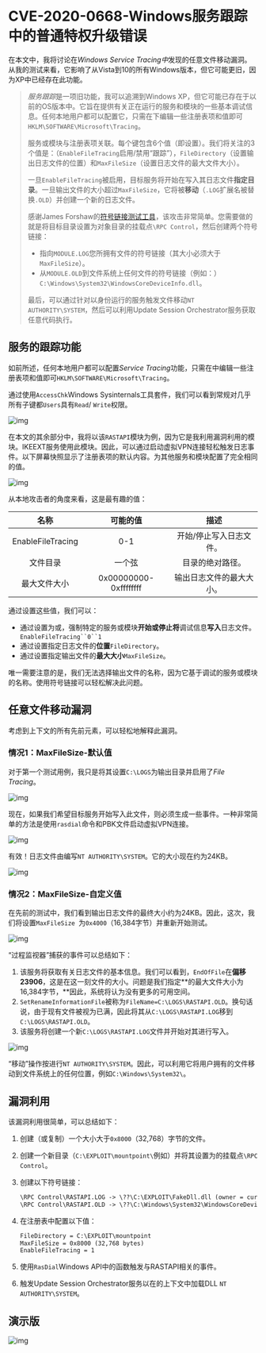 # CVE-2020-0668-Windows服务跟踪中的普通特权升级错误

在本文中，我将讨论在*Windows Service Tracing中*发现的任意文件移动漏洞。从我的测试来看，它影响了从Vista到10的所有Windows版本，但它可能更旧，因为XP中已经存在此功能。

>*服务跟踪*是一项旧功能，我可以追溯到Windows XP，但它可能已存在于以前的OS版本中。它旨在提供有关正在运行的服务和模块的一些基本调试信息。任何本地用户都可以配置它，只需在下编辑一些注册表项和值即可`HKLM\SOFTWARE\Microsoft\Tracing`。
>
>服务或模块与注册表项关联。每个键包含6个值（即设置）。我们将关注的3个值是：（`EnableFileTracing`启用/禁用“跟踪”），`FileDirectory`（设置输出日志文件的位置）和`MaxFileSize`（设置日志文件的最大文件大小）。
>
>一旦`EnableFileTracing`被启用，目标服务将开始在写入其日志文件**指定目录**。一旦输出文件的大小超过`MaxFileSize`，它将被**移动**（`.LOG`扩展名被替换`.OLD`）并创建一个新的日志文件。
>
>感谢James Forshaw的[符号链接测试工具](https://github.com/googleprojectzero/symboliclink-testing-tools)，该攻击非常简单。您需要做的就是将目标目录设置为对象目录的挂载点`\RPC Control`，然后创建两个符号链接：
>
>- 指向`MODULE.LOG`您所拥有文件的符号链接（其大小必须大于`MaxFileSize`）。
>- 从`MODULE.OLD`到文件系统上任何文件的符号链接（例如：）`C:\Windows\System32\WindowsCoreDeviceInfo.dll`。
>
>最后，可以通过针对以身份运行的服务触发文件移动`NT AUTHORITY\SYSTEM`，然后可以利用Update Session Orchestrator服务获取任意代码执行。



## 服务的跟踪功能

如前所述，任何本地用户都可以配置*Service Tracing*功能，只需在中编辑一些注册表项和值即可`HKLM\SOFTWARE\Microsoft\Tracing`。

通过使用`AccessChk`Windows Sysinternals工具套件，我们可以看到常规对几乎所有子键都`Users`具有`Read`/ `Write`权限。

![img](https://itm4n.github.io/assets/2020-02-14-cve-2020-0668-windows-service-tracing-eop/01_accesschk-reg-tracing.png)

在本文的其余部分中，我将以该`RASTAPI`模块为例，因为它是我利用漏洞利用的模块。IKEEXT服务使用此模块。因此，可以通过启动虚拟VPN连接轻松触发日志事件。以下屏幕快照显示了注册表项的默认内容。为其他服务和模块配置了完全相同的值。

![img](https://itm4n.github.io/assets/2020-02-14-cve-2020-0668-windows-service-tracing-eop/02_reg-tracing-rastapi.png)

从本地攻击者的角度来看，这是最有趣的值：

|       名称        |       可能的值        |           描述           |
| :---------------: | :-------------------: | :----------------------: |
| EnableFileTracing |          0-1          | 开始/停止写入日志文件。  |
|     文件目录      |        一个弦         |     目录的绝对路径。     |
|   最大文件大小    | 0x00000000-0xffffffff | 输出日志文件的最大大小。 |

通过设置这些值，我们可以：

- 通过设置为或，强制特定的服务或模块**开始或停止将**调试信息**写入**日志文件。`EnableFileTracing``0``1`
- 通过设置指定日志文件的**位置**`FileDirectory`。
- 通过设置指定输出文件的**最大大小**`MaxFileSize`。

唯一需要注意的是，我们无法选择输出文件的名称，因为它基于调试的服务或模块的名称。使用符号链接可以轻松解决此问题。

## 任意文件移动漏洞

考虑到上下文的所有先前元素，可以轻松地解释此漏洞。

### 情况1：MaxFileSize-默认值

对于第一个测试用例，我只是将其设置`C:\LOGS`为输出目录并启用了*File Tracing*。

![img](https://itm4n.github.io/assets/2020-02-14-cve-2020-0668-windows-service-tracing-eop/03_reg-set-values.png)

现在，如果我们希望目标服务开始写入此文件，则必须生成一些事件。一种非常简单的方法是使用`rasdial`命令和PBK文件启动虚拟VPN连接。

![img](https://itm4n.github.io/assets/2020-02-14-cve-2020-0668-windows-service-tracing-eop/04_rasdial.png)

有效！日志文件由编写`NT AUTHORITY\SYSTEM`。它的大小现在约为24KB。

![img](https://itm4n.github.io/assets/2020-02-14-cve-2020-0668-windows-service-tracing-eop/05_log-file-content.png)

### 情况2：MaxFileSize-自定义值

在先前的测试中，我们看到输出日志文件的最终大小约为24KB。因此，这次，我们将设置`MaxFileSize `为`0x4000`（16,384字节）并重新开始测试。

![img](https://itm4n.github.io/assets/2020-02-14-cve-2020-0668-windows-service-tracing-eop/06_reg-maxfilesize.png)

“过程监视器”捕获的事件可以总结如下：

1. 该服务将获取有关日志文件的基本信息。我们可以看到，`EndOfFile`在**偏移23906**，这是在这一刻文件的大小。问题是我们指定**的最大文件大小为16,384字节，**因此，系统将认为没有更多的可用空间。
2. `SetRenameInformationFile`被称为`FileName=C:\LOGS\RASTAPI.OLD`。换句话说，由于现有文件被视为已满，因此将其从`C:\LOGS\RASTAPI.LOG`移到`C:\LOGS\RASTAPI.OLD`。
3. 该服务将创建一个新`C:\LOGS\RASTAPI.LOG`文件并开始对其进行写入。

![img](https://itm4n.github.io/assets/2020-02-14-cve-2020-0668-windows-service-tracing-eop/07_procmon-movefile.png)

“移动”操作按进行`NT AUTHORITY\SYSTEM`。因此，可以利用它将用户拥有的文件移动到文件系统上的任何位置，例如`C:\Windows\System32\`。

## 漏洞利用

该漏洞利用很简单，可以总结如下：

1. 创建（或复制）一个大小大于`0x8000`（32,768）字节的文件。

2. 创建一个新目录（`C:\EXPLOIT\mountpoint\`例如）并将其设置为的挂载点`\RPC Control`。

3. 创建以下符号链接：

   ```txt
   \RPC Control\RASTAPI.LOG -> \??\C:\EXPLOIT\FakeDll.dll (owner = current user)
   \RPC Control\RASTAPI.OLD -> \??\C:\Windows\System32\WindowsCoreDeviceInfo.dll
   ```

4. 在注册表中配置以下值：

   ```txt
   FileDirectory = C:\EXPLOIT\mountpoint
   MaxFileSize = 0x8000 (32,768‬ bytes)
   EnableFileTracing = 1
   ```

5. 使用`RasDial`Windows API中的函数触发与RASTAPI相关的事件。

6. 触发Update Session Orchestrator服务以在的上下文中加载DLL `NT AUTHORITY\SYSTEM`。

## 演示版

![img](https://itm4n.github.io/assets/2020-02-14-cve-2020-0668-windows-service-tracing-eop/00_demo.gif)
